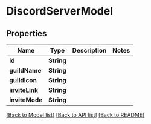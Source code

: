 # DiscordServerModel

## Properties
Name | Type | Description | Notes
------------ | ------------- | ------------- | -------------
**id** | **String** |  | 
**guildName** | **String** |  | 
**guildIcon** | **String** |  | 
**inviteLink** | **String** |  | 
**inviteMode** | **String** |  | 

[[Back to Model list]](../README.md#documentation-for-models) [[Back to API list]](../README.md#documentation-for-api-endpoints) [[Back to README]](../README.md)


